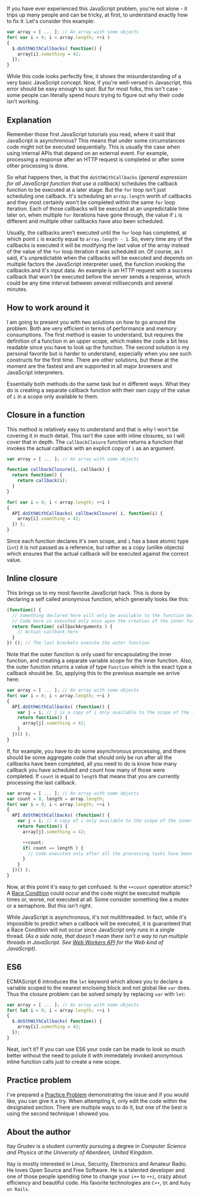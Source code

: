If you have ever experienced this JavaScript problem, you're not alone - it trips
up many people and can be tricky, at first, to understand exactly how to fix it.
Let's consider this example:

```javascript
var array = [ ... ]; // An array with some objects
for( var i = 0; i < array.length; ++i )
{
  $.doSthWithCallbacks( function() {
    array[i].something = 42;
  });
}
```

While this code looks perfectly fine, it shows the misunderstanding of a very
basic JavaScript concept. Now, if you're well-versed in Javascript, this error
should be easy enough to spot. But for most folks, this isn't case - some people
can literally spend hours trying to figure out why their code isn't working.

Explanation
-----------

Remember those first JavaScript tutorials you read, where it said that
JavaScript is asynchronous? This means that under some circumstances code
might not be executed sequentially. This is usually the case when using internal
APIs that depend on an external event. For example, processing a response after
an HTTP request is completed or after some other processing is done.

So what happens then, is that the `doSthWithCallbacks`
_(general expression for all JavaScript function that use a callback)_ schedules
the callback function to be executed at a later stage. But the `for` loop isn't
just scheduling one callback. It's scheduling an `array.length` worth of
callbacks and they most certainly won't be completed within the same `for` loop
iteration. Each of those callbacks will be executed at an unpredictable time
later on, when multiple `for` iterations have gone through, the value if `i` is
different and multiple other callbacks have also been scheduled.

Usually, the callbacks aren't executed until the `for` loop has completed, at
which point `i` is exactly equal to `array.length - 1`. So, every time any of
the callbacks is executed it will be modifying the last value of the array
instead of the value of the `for` loop iteration it was scheduled on. Of course,
as I said, it's unpredictable when the callbacks will be executed and depends on
multiple factors the JavaScript interpreter used, the function invoking the
callbacks and it's input data. An example is an HTTP request with a success
callback that won't be executed before the server sends a response, which could
be any time interval between several milliseconds and several minutes.

How to work around it
---------------------

I am going to present you with two solutions on how to go around the problem.
Both are very efficient in terms of performance and memory consumptions. The
first method is easier to understand, but requires the definition of a function
in an upper scope, which makes the code a bit less readable since you have to
look up the function. The second solution is my personal favorite but is harder
to understand, especially when you see such constructs for the first time. There
are other solutions, but these at the moment are the fastest and are supported
in all major browsers and JavaScript interpreters.

Essentially both methods do the same task but in different ways. What they do is
creating a separate callback function with their own copy of the value of `i` in
a scope only available to them.

Closure in a function
---------------------

This method is relatively easy to understand and that is why I won't be covering
it in much detail. This isn't the case with inline closures, so I will cover
that in depth. The `callbackClosure` function returns a function that invokes
the actual callback with an explicit copy of `i` as an argument.

```javascript
var array = [ ... ]; // An array with some objects

function callbackClosure(i, callback) {
  return function() {
    return callback(i);
  }
}

for( var i = 0; i < array.length; ++i )
{
  API.doSthWithCallbacks( callbackClosure( i, function(i) {
    array[i].something = 42;
  }) );
}
```

Since each function declares it's own scope, and `i` has a base atomic type
(`int`)  it is not passed as a reference, but rather as a copy (unlike objects)
which ensures that the actual callback will be executed against the correct
value.

Inline closure
--------------

This brings us to my most favorite JavaScript hack. This is done by declaring a
self called anonymous function, which generally looks like this:

```javascript
(function() {
  // Something declared here will only be available to the function below.
  // Code here is executed only once upon the creation of the inner function
  return function( callbackArguments ) {
    // Actual callback here
  }
}) (); // The last brackets execute the outer function
```

Note that the outer function is only used for encapsulating the inner function,
and creating a separate variable scope for the inner function. Also, the outer
function returns a value of type `Function` which is the exact type a callback
should be. So, applying this to the previous example we arrive here:

```javascript
var array = [ ... ]; // An array with some objects
for( var i = 0; i < array.length; ++i )
{
  API.doSthWithCallbacks( (function() {
    var j = i; // j is a copy of i only available to the scope of the inner function
    return function() {
      array[j].something = 42;
    }
  })() );
}
```

If, for example, you have to do some asynchronous processing, and there should
be some aggregate code that should only be run after all the callbacks have been
completed, all you need to do is know how many callback you have scheduled and
count how many of those were completed. If `count` is equal to `length` that
means that you are currently processing the last callback.

```javascript
var array = [ ... ]; // An array with some objects
var count = 0, length = array.length;
for( var i = 0; i < array.length; ++i )
{
  API.doSthWithCallbacks( (function() {
    var j = i; // A copy of i only available to the scope of the inner function
    return function() {
      array[j].something = 42;

      ++count;
      if( count == length ) {
        // Code executed only after all the processing tasks have been completed
      }
    }
  })() );
}
```

Now, at this point it's easy to get confused. Is the `++count` operation atomic?
A [Race Condition][wiki-race-condition] could occur and the code might be
executed multiple times or, worse, not executed at all. Some consider something
like a mutex or a semaphore. But this isn't right.

While JavaScript is asynchronous, it's not multithreaded. In fact, while it's
impossible to predict when a callback will be executed, it is guaranteed that a
Race Condition will not occur since JavaScript only runs in a single thread.
_(As a side note, that doesn't mean there isn't a way to run multiple threads in
JavaScript. See [Web Workers API][mdn-js-workers-api] for the Web kind of
JavaScript)_.

ES6
---

ECMAScript 6 introduces the `let` keyword which allows you to declare a variable
scoped to the nearest enclosing block and not global like `var` does. Thus the 
closure problem can be solved simply by replacing `var` with `let`:

```js
var array = [ ... ]; // An array with some objects
for( let i = 0; i < array.length; ++i )
{
  $.doSthWithCallbacks( function() {
    array[i].something = 42;
  });
}
```

Neat, isn't it? If you can use ES6 your code can be made to look so much better 
without the need to polute it with immedately invoked anonymous inline function
calls just to create a new scope.

Practice problem
----------------

I've prepared a [Practice Problem][jsfiddle-practice-problem] demonstrating the
issue and if you would like, you can give it a try. When attempting it, only
edit the code within the designated section. There are multiple ways to do it,
but one of the best is using the second technique I showed you.

About the author
----------------

Itay Grudev is a student currently pursuing a degree in _Computer Science and
Physics at the University of Aberdeen, United Kingdom_.

Itay is mostly interested in Linux, Security, Electronics and Amateur Radio. He
loves Open Source and Free Software. He is a talented developer and one of those
people spending time to change your `i++` to `++i`, crazy about efficiency and
beautiful code. His favorite technologies are `C++`, `Qt` and `Ruby on Rails`.

[mdn-js-workers-api]: https://developer.mozilla.org/en/docs/Web/API/Worker
[wiki-race-condition]: https://en.wikipedia.org/wiki/Race_condition
[jsfiddle-practice-problem]: https://jsfiddle.net/ItayGrudev/hmw0gk4c/

